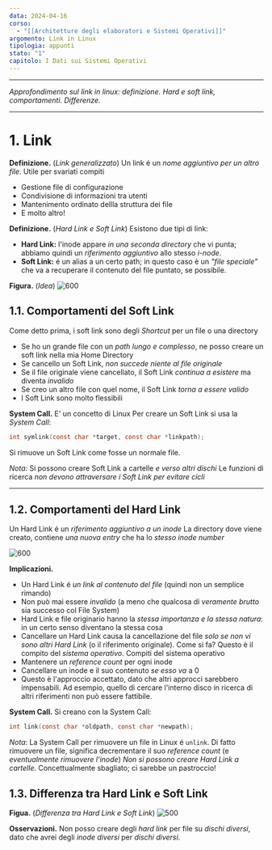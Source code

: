 ```yaml
---
data: 2024-04-16
corso:
  - "[[Architetture degli elaboratori e Sistemi Operativi]]"
argomento: Link in Linux
tipologia: appunti
stato: "1"
capitolo: I Dati sui Sistemi Operativi
---
```

- - -
*Approfondimento sul link in linux: definizione. Hard e soft link, comportamenti. Differenze.*
- - -
# 1. Link
**Definizione.** (*Link generalizzato*)
Un link é un *nome aggiuntivo per un altro file*.
Utile per svariati compiti
- Gestione file di configurazione
- Condivisione di informazioni tra utenti
- Mantenimento ordinato dellla struttura dei file
- E molto altro!

**Definizione.** (*Hard Link e Soft Link*)
Esistono due tipi di link:
- **Hard Link:** l'inode appare *in una seconda directory* che vi punta; abbiamo quindi un *riferimento aggiuntivo* allo stesso *i-node*.
- **Soft Link:** é un alias a un certo path; in questo caso è un *"file speciale"* che va a recuperare il contenuto del file puntato, se possibile.

**Figura.** (*Idea*)
![600](images/symhardlnk.png)

## 1.1. Comportamenti del Soft Link
Come detto prima, i soft link sono degli *Shortcut* per un file o una directory
- Se ho un grande file con un *path lungo e complesso*, ne posso creare un soft link nella mia Home Directory
- Se cancello un Soft Link, *non succede niente al file originale*
- Se il file originale viene cancellato, il Soft Link *continua a esistere* ma diventa *invalido*
- Se creo un altro file con quel nome, il Soft Link *torna a essere valido*
- I Soft Link sono molto flessibili

**System Call.**
E' un concetto di Linux
Per creare un Soft Link si usa la *System Call*:
```c
int symlink(const char *target, const char *linkpath);
```
Si rimuove un Soft Link come fosse un normale file.

*Nota:* Si possono creare Soft Link a cartelle *e verso altri dischi*
Le funzioni di ricerca *non devono attraversare i Soft Link per evitare cicli*

---
## 1.2. Comportamenti del Hard Link
Un Hard Link é un *riferimento aggiuntivo a un inode*
La directory dove viene creato, contiene *una nuova entry* che ha lo *stesso inode number*

![600](images/symhardlnk.png)

**Implicazioni.**
- Un Hard Link é *un link al contenuto del file* (quindi non un semplice rimando)
- Non può mai essere *invalido* (a meno che qualcosa di *veramente brutto* sia successo col File System)
- Hard Link e file originario hanno la *stessa importanza e la stessa natura*: in un certo senso diventano la stessa cosa
- Cancellare un Hard Link causa la cancellazione del file *solo se non vi sono altri Hard Link* (o il riferimento originale). Come si fa? Questo è il compito del *sistema operativo*.
Compiti del sistema operativo
- Mantenere un *reference count* per ogni inode
- Cancellare un inode e il suo contenuto *se esso va* a $0$
- Questo è l'approccio accettato, dato che altri approcci sarebbero impensabili. Ad esempio, quello di cercare l'interno disco in ricerca di altri riferimenti non può essere fattibile.

**System Call.**
Si creano con la System Call:
```c
int link(const char *oldpath, const char *newpath);
```

*Nota*: La System Call per rimuovere un file in Linux é `unlink`.
Di fatto rimuovere un file, significa decrementare il suo *reference count* (e *eventualmente rimuovere l'inode*)
*Non si possono creare Hard Link a cartelle*. Concettualmente sbagliato; ci sarebbe un pastroccio!

## 1.3. Differenza tra Hard Link e Soft Link
**Figua.** (*Differenza tra Hard Link e Soft Link*)
![500](images/blocks-links.png)

**Osservazioni.** Non posso creare degli *hard link* per file su *dischi diversi*, dato che avrei degli *inode diversi* per *dischi diversi*.
